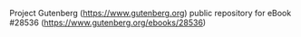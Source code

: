 Project Gutenberg (https://www.gutenberg.org) public repository for eBook #28536 (https://www.gutenberg.org/ebooks/28536)

